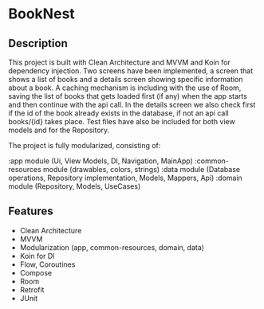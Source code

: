 # BookNest

## Description
This project is built with Clean Architecture and MVVM and Koin for dependency injection. Two screens have been implemented, a screen that shows a list of books and a details screen showing specific information about a book.
A caching mechanism is including with the use of Room, saving the list of books that gets loaded first (if any) when the app starts and then continue with the api call. In the details screen we also check first
if the id of the book already exists  in the database, if not an api call books/{id} takes place. Test files have also be included for both view models and for the Repository.

The project is fully modularized, consisting of:

:app module (Ui, View Models, DI, Navigation, MainApp) 
:common-resources module (drawables, colors, strings) 
:data module (Database operations, Repository implementation, Models, Mappers, Api)
:domain module (Repository, Models, UseCases)

## Features
+ Clean Architecture
+ MVVM
+ Modularization (app, common-resources, domain, data)
+ Koin for DI
+ Flow, Coroutines
+ Compose
+ Room
+ Retrofit
+ JUnit




